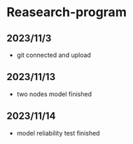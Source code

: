 # Reasearch-program

## 2023/11/3
- git connected and upload

## 2023/11/13
- two nodes model finished

## 2023/11/14
- model reliability test finished